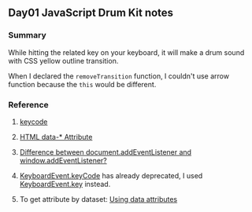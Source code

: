 ﻿## Day01 JavaScript Drum Kit notes

### Summary

While hitting the related key on your keyboard, it will make a drum sound with CSS yellow outline transition.

When I declared the `removeTransition` function, I couldn't use arrow function because the `this` would be different.

### Reference

1. [keycode](https://www.toptal.com/developers/keycode/?target=_blank)

2. [HTML data-* Attribute](https://www.w3schools.com/tags/att_data-.asp)

3. [Difference between document.addEventListener and window.addEventListener?](https://stackoverflow.com/questions/12045440/difference-between-document-addeventlistener-and-window-addeventlistener)

4. [KeyboardEvent.keyCode](https://developer.mozilla.org/en-US/docs/Web/API/KeyboardEvent/keyCode) has already deprecated, I used [KeyboardEvent.key](https://developer.mozilla.org/en-US/docs/Web/API/KeyboardEvent/key) instead.

5. To get attribute by dataset: [Using data attributes](https://developer.mozilla.org/en-US/docs/Learn/HTML/Howto/Use_data_attributes)